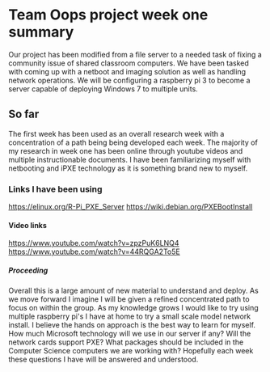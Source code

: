# Team Oops project week one summary

Our project has been modified from a file server to a needed task of fixing a community issue 
of shared classroom computers. We have been tasked with coming up with a netboot and imaging 
solution as well as handling network operations. We will be configuring a raspberry pi 3 to 
become a server capable of deploying Windows 7 to multiple units.

## So far

The first week has been used as an overall research week with a concentration of a path being
being developed each week. The majority of my research in week one has been online through 
youtube videos and multiple instructionable documents. I have been familiarizing myself with 
netbooting and iPXE technology as it is something brand new to myself. 

### Links I have been using

https://elinux.org/R-Pi_PXE_Server
https://wiki.debian.org/PXEBootInstall

#### Video links

https://www.youtube.com/watch?v=zpzPuK6LNQ4
https://www.youtube.com/watch?v=44RQGA2To5E

##### Proceeding

Overall this is a large amount of new material to understand and deploy. As we move forward I
imagine I will be given a refined concentrated path to focus on within the group. As my knowledge 
grows I would like to try using multiple raspberry pi's I have at home to try a small scale 
model network install. I believe the hands on approach is the best way to learn for myself.
How much Microsoft technology will we use in our server if any? Will the network cards support PXE?
What packages should be included in the Computer Science computers we are working with?
Hopefully each week these questions I have will be answered and understood.


